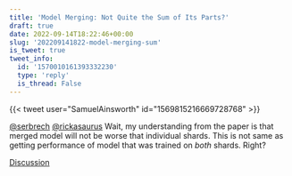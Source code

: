 ```yaml
---
title: 'Model Merging: Not Quite the Sum of Its Parts?'
draft: true
date: 2022-09-14T18:22:46+00:00
slug: '202209141822-model-merging-sum'
is_tweet: true
tweet_info:
  id: '1570010161393332230'
  type: 'reply'
  is_thread: False
---
```




{{< tweet user="SamuelAinsworth" id="1569815216669728768" >}}

[@serbrech](https://x.com/serbrech) [@rickasaurus](https://x.com/rickasaurus) Wait, my understanding from the paper is that merged model will not be worse that individual shards. This is not same as getting performance of model that was trained on *both* shards. Right?

[Discussion](https://x.com/sytelus/status/1570010161393332230)
